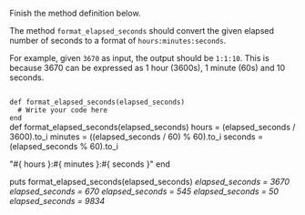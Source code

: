 Finish the method definition below.

The method `format_elapsed_seconds` should convert the given elapsed number of seconds to a format of `hours:minutes:seconds`.

For example, given `3670` as input, the output should be `1:1:10`. This is because 3670 can be expressed as 1 hour (3600s), 1 minute (60s) and 10 seconds.

<codeblock language="ruby" type="exercise" testMode="multipleInput">
<code>
def format_elapsed_seconds(elapsed_seconds)
  # Write your code here
end
</code>

<solution>
def format_elapsed_seconds(elapsed_seconds)
  hours = (elapsed_seconds / 3600).to_i
  minutes = ((elapsed_seconds / 60) % 60).to_i
  seconds = (elapsed_seconds % 60).to_i

  "#{ hours }:#{ minutes }:#{ seconds }"
end
</solution>

<testcases>
<caller>
puts format_elapsed_seconds(elapsed_seconds)
</caller>
<testcase>
<i>
elapsed_seconds = 3670
</i>
</testcase>
<testcase>
<i>
elapsed_seconds = 670
</i>
</testcase>
<testcase>
<i>
elapsed_seconds = 545
</i>
</testcase>
<testcase>
<i>
elapsed_seconds = 50
</i>
</testcase>
<testcase>
<i>
elapsed_seconds = 9834
</i>
</testcase>
</testcases>
</codeblock>
